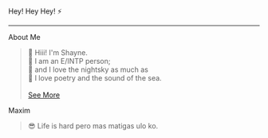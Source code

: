Hey! Hey Hey! :zap:
***
About Me
>  :information_desk_person: Hiii! I'm Shayne. <br>
:herb: I am an E/INTP person;<br>
:crescent_moon: and I love the nightsky as much as<br>
:ocean: I love poetry and the sound of the sea.<br><br>
[See More](https://drive.google.com/file/d/13c5lkVKWN-r3L-uCBGJJYDhW5nCag5R3/view?usp=sharing)

Maxim
> :sunglasses: Life is hard pero mas matigas ulo ko.
